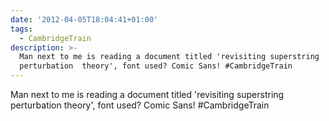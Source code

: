 ```yaml
---
date: '2012-04-05T18:04:41+01:00'
tags:
  - CambridgeTrain
description: >-
  Man next to me is reading a document titled 'revisiting superstring
  perturbation  theory', font used? Comic Sans! #CambridgeTrain
---
```

Man next to me is reading a document titled 'revisiting superstring perturbation  theory', font used? Comic Sans! #CambridgeTrain
